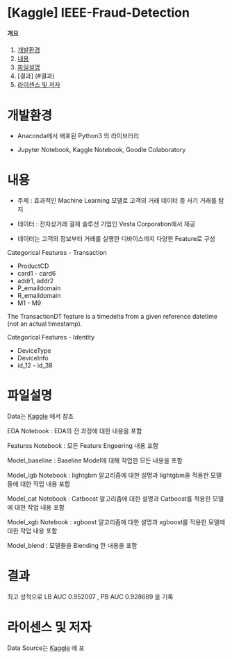 # [Kaggle] IEEE-Fraud-Detection

#### 개요
1. [개발환경](#개발환경)
2. [내용](#내용)
3. [파일설명](#파일설명)
4. [결과] (#결과)
5. [라이센스 및 저자](#license)

# 개발환경<a name="개발환경"></a>
- Anaconda에서 배포된 Python3 의 라이브러리

- Jupyter Notebook, Kaggle Notebook, Goodle Colaboratory  
  
# 내용<a name="내용"></a>
- 주제 : 효과적인 Machine Learning 모델로 고객의 거래 데이터 중 사기 거래를 탐지

- 데이터 : 전자상거래 결제 솔루션 기업인 Vesta Corporation에서 제공

- 데이터는 고객의 정보부터 거래를 실행한 디바이스까지 다양한 Feature로 구성

Categorical Features - Transaction
* ProductCD
* card1 - card6
* addr1, addr2
* P_emaildomain
* R_emaildomain
* M1 - M9

The TransactionDT feature is a timedelta from a given reference datetime (not an actual timestamp).

Categorical Features - Identity
* DeviceType
* DeviceInfo
* id_12 - id_38

  
# 파일설명<a name="파일설명"></a>

Data는 [Kaggle](https://www.kaggle.com/c/ieee-fraud-detection/data) 에서 참조

EDA Notebook : EDA의 전 과정에 대한 내용을 포함

Features Notebook : 모든 Feature Engeering 내용 포함

Model_baseline : Baseline Model에 대해 작업한 모든 내용을 포함

Model_lgb Notebook : lightgbm 알고리즘에 대한 설명과 lightgbm을 적용한 모델들에 대한 작업 내용 포함

Model_cat Notebook : Catboost 알고리즘에 대한 설명과 Catboost를 적용한 모델에 대한 작업 내용 포함

Model_xgb Notebook : xgboost 알고리즘에 대한 설명과 xgboost를 적용한 모델에 대한 작업 내용 포함

Model_blend : 모델들을 Blending 한 내용을 포함


# 결과<a name="결과"></a>
최고 성적으로 LB AUC 0.952007 , PB AUC 0.928689 을 기록

  
# 라이센스 및 저자<a name="license"></a>
Data Source는 [Kaggle](https://www.kaggle.com/c/home-credit-default-risk/data) 에 포
